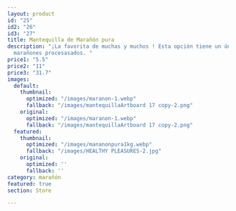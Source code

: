 ```yaml
---
layout: product
id: "25"
id2: "26"
id3: "27"
title: Mantequilla de Marañón pura
description: "¡La favorita de muchas y muchos ! Esta opción tiene un único ingrediente:
  marañones procesasados. "
price1: "5.5"
price2: "11"
price3: "31.7"
images:
  default:
    thumbnail:
      optimized: "/images/maranon-1.webp"
      fallback: "/images/mantequillaArtboard 17 copy-2.png"
    original:
      optimized: "/images/maranon-1.webp"
      fallback: "/images/mantequillaArtboard 17 copy-2.png"
  featured:
    thumbnail:
      optimized: "/images/mananonpura1kg.webp"
      fallback: "/images/HEALTHY PLEASURES-2.jpg"
    original:
      optimized: ''
      fallback: ''
category: marañón
featured: true
section: Store

---
```

